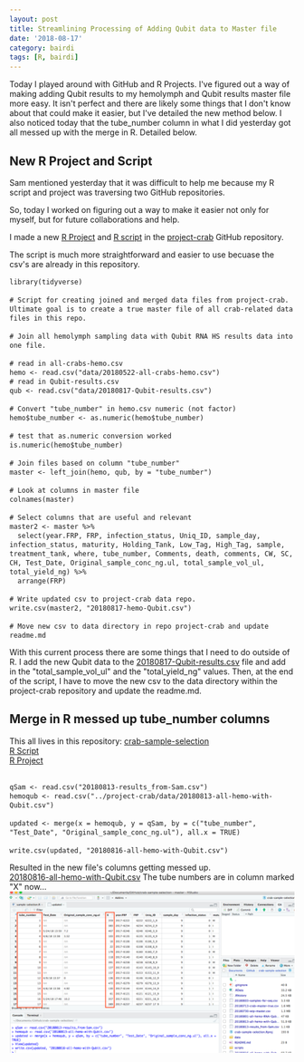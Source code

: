 ```yaml
---
layout: post
title: Streamlining Processing of Adding Qubit data to Master file
date: '2018-08-17'
category: bairdi
tags: [R, bairdi]
---
```

Today I played around with GitHub and R Projects. I've figured out a way of making adding Qubit results to my hemolymph and Qubit results master file more easy. It isn't perfect and there are likely some things that I don't know about that could make it easier, but I've detailed the new method below. I also noticed today that the tube_number column in what I did yesterday got all messed up with the merge in R. Detailed below. 

## New R Project and Script
Sam mentioned yesterday that it was difficult to help me because my R script and project was traversing two GitHub repositories. 

So, today I worked on figuring out a way to make it easier not only for myself, but for future collaborations and help. 

I made a new [R Project](https://github.com/RobertsLab/project-crab/blob/master/project-crab.Rproj) and [R script](https://github.com/RobertsLab/project-crab/blob/master/project-crab_join_files.R) in the [project-crab](https://github.com/RobertsLab/project-crab) GitHub repository. 

The script is much more straightforward and easier to use becuase the csv's are already in this repository.    
```library(dplyr)
library(tidyverse)

# Script for creating joined and merged data files from project-crab. Ultimate goal is to create a true master file of all crab-related data files in this repo. 

# Join all hemolymph sampling data with Qubit RNA HS results data into one file. 

# read in all-crabs-hemo.csv
hemo <- read.csv("data/20180522-all-crabs-hemo.csv")
# read in Qubit-results.csv
qub <- read.csv("data/20180817-Qubit-results.csv")

# Convert "tube_number" in hemo.csv numeric (not factor)
hemo$tube_number <- as.numeric(hemo$tube_number)

# test that as.numeric conversion worked
is.numeric(hemo$tube_number)

# Join files based on column "tube_number"
master <- left_join(hemo, qub, by = "tube_number")

# Look at columns in master file
colnames(master)

# Select columns that are useful and relevant
master2 <- master %>%
  select(year.FRP, FRP, infection_status, Uniq_ID, sample_day, infection_status, maturity, Holding_Tank, Low_Tag, High_Tag, sample, treatment_tank, where, tube_number, Comments, death, comments, CW, SC, CH, Test_Date, Original_sample_conc_ng.ul, total_sample_vol_ul, total_yield_ng) %>%
  arrange(FRP)

# Write updated csv to project-crab data repo. 
write.csv(master2, "20180817-hemo-Qubit.csv")

# Move new csv to data directory in repo project-crab and update readme.md
```
With this current process there are some things that I need to do outside of R. I add the new Qubit data to the [20180817-Qubit-results.csv](https://raw.githubusercontent.com/RobertsLab/project-crab/master/data/20180817-Qubit-results.csv) file and add in the "total_sample_vol_ul" and the "total_yield_ng" values. Then, at the end of the script, I have to move the new csv to the data directory within the project-crab repository and update the readme.md. 

## Merge in R messed up tube_number columns
This all lives in this repository: [crab-sample-selection](https://github.com/grace-ac/crab-sample-selection)    
[R Script](https://github.com/grace-ac/crab-sample-selection/blob/master/scripts/sample-selection.R)           
[R Project](https://github.com/grace-ac/crab-sample-selection/blob/master/crab-sample-selection.Rproj)    

```#Try to merge columns that are repeats. "Test_Date.x" with "Test_Date.y" and "Original_sample_conc_ng.ul.x" with "Original_sample_conc_ng.ul.y".

qSam <- read.csv("20180813-results_from-Sam.csv")
hemoqub <- read.csv("../project-crab/data/20180813-all-hemo-with-Qubit.csv")

updated <- merge(x = hemoqub, y = qSam, by = c("tube_number", "Test_Date", "Original_sample_conc_ng.ul"), all.x = TRUE)

write.csv(updated, "20180816-all-hemo-with-Qubit.csv")
```

Resulted in the new file's columns getting messed up.    
[20180816-all-hemo-with-Qubit.csv](https://raw.githubusercontent.com/grace-ac/crab-sample-selection/master/20180816-all-hemo-with-Qubit.csv)
The tube numbers are in column marked "X" now...      
![img](../notebook-images/mess-up-tube-numbers.png)
